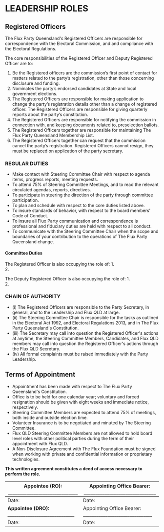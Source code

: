 # LEADERSHIP ROLES

## Registered Officers

The Flux Party Queensland's Registered Officers are responsible for correspondence with the Electoral Commission, and and compliance with the Electoral Regulations.  

The core responsibilities of the Registered Officer and Deputy Registered Officer are to: 

1.  Be the Registered officers are the commission’s first point of contact for matters related to the party’s registration, other than those concerning disclosure and funding.  
2.  Nominates the party’s endorsed candidates at State and local government elections.  
3.  The Registered Officers are responsible for making application to change the party’s registration details other than a change of registered officer.  The Registered Officers are responsible for giving quarterly reports about the party’s constitution. 
4.  The Registered Officers are responsible for notifying the commission in connection with, and keeping documents related to, preselection ballots.  
5.  The Registered Officers together are responsible for maintaining The Flux Party Queensland Membership List.
6.  The Registered Officers together can request that the commission cancel the party’s registration.  Registered Officers cannot resign, they must be replaced on application of the party secretary. 

### REGULAR DUTIES

* Make contact with Steering Committee Chair with respect to agenda items, progress reports, meeting requests. 
* To attend 75% of Steering Committee Meetings, and to read the relevant circulated agendas, reports, directives.
* To participate in steering the direction of the party through committee participation.
* To plan and schedule with respect to the core duties listed above.
* To insure standards of behavior, with respect to the board members' Code of Conduct.
* To insure all Flux Party communication and correspondence is professional and fiduciary duties are held with respect to all conduct.
* To communicate with the Steering Committee Chair when the scope and boundaries of your contribution to the operations of The Flux Party Queensland change.

#### Committee Duties

The Registered Officer is also occupying the role of:
1.  
2.  

The Deputy Registered Officer is also occupying the role of:
1.  
2.

### CHAIN OF AUTHORITY
* (i) The Registered Officers are responsible to the Party Secretary, in general, and to the Leadership and Flux QLD at large.
* (ii) The Steering Committee Chair is responsible for the tasks as outlined in the Electoral Act 1992, and Electoral Regulations 2013, and in The Flux Party Queensland's Constitution. 
* (iii) The Secretary may call into question the Registered Officer's actions at anytime, the Steering Committee Members, Candidates, and Flux QLD members may call into question the Registered Officer's actions through the Flux QLD Secretary.  
* (iv) All formal complaints must be raised immediately with the Party Leadership.

## Terms of Appointment
* Appointment has been made with respect to The Flux Party Queensland's Constitution.
* Office is to be held for one calendar year; voluntary and forced resignation should be given with eight weeks and immediate notice, respectively.  
* Steering Committee Members are expected to attend 75% of meetings, both inside and outside election time.
* Volunteer Insurance is to be negotiated and minuted by The Steering Committee.
* Flux QLD Steering Committee Members are not allowed to hold board level roles with other political parties during the term of their appointment with Flux QLD.
* A Non-Disclosure Agreement with The Flux Foundation must be signed when working with private and confidential information or proprietary technologies. 

**This written agreement constitutes a deed of access necessary to perform the role.** 

|   Appointee (RO): ______________________________  |   Appointing Office Bearer: _______________________________| 
| -------------------------------------------------- | ------------------------------------------------------- | 
|   Date:   |   Date:   |
|   **Appointee (DRO):** ______________________________  |   Appointing Office Bearer: _______________________________| 
|   Date:   |   Date:   |